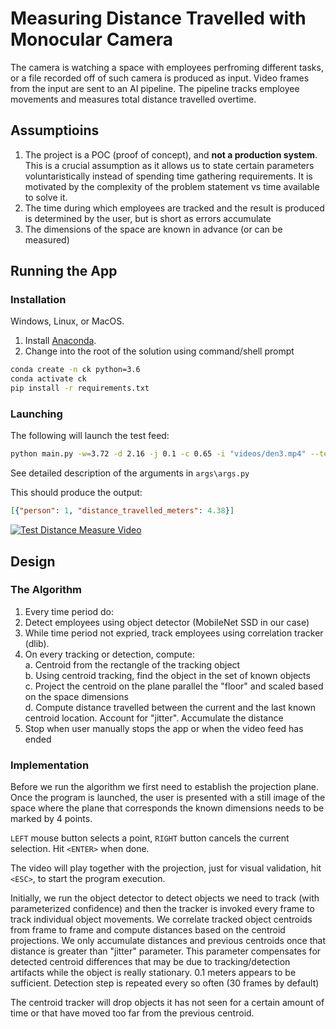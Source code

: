 # Measuring Distance Travelled with Monocular Camera

The camera is watching a space with employees perfroming different tasks, or a file recorded off of such camera is produced as input. Video frames from the input are sent to an AI pipeline. The pipeline tracks employee movements and measures total distance travelled overtime.
## Assumptioins

1. The project is a POC (proof of concept), and **not a production system**. This is a crucial assumption as it allows us to state certain parameters voluntaristically instead of spending time gathering requirements. It is motivated by the complexity of the problem statement vs time available to solve it.
1. The time during which employees are tracked and the result is produced is determined by the user, but is short as errors accumulate
1. The dimensions of the space are known in advance (or can be measured)

## Running the App

### Installation

Windows, Linux, or MacOS.

1. Install [Anaconda](https://www.anaconda.com/products/individual).
1. Change into the root of the solution using command/shell prompt

```sh
conda create -n ck python=3.6
conda activate ck
pip install -r requirements.txt
```
### Launching

The following will launch the test feed:

```sh
python main.py -w=3.72 -d 2.16 -j 0.1 -c 0.65 -i "videos/den3.mp4" --test
```

See detailed description of the arguments in `args\args.py`

This should produce the output:

```json
[{"person": 1, "distance_travelled_meters": 4.38}]
```
[![Test Distance Measure Video](https://img.youtube.com/vi/6fRGGj58IQo/0.jpg)](https://www.youtube.com/watch?v=6fRGGj58IQo)
## Design

### The Algorithm

1. Every time period do:
1. Detect employees using object detector (MobileNet SSD in our case)
1. While time period not expried, track employees using correlation tracker (dlib).
1. On every tracking or detection, compute:  
  a. Centroid from the rectangle of the tracking object  
  b. Using centroid tracking, find the object in the set of known objects  
  c. Project the centroid on the plane parallel the "floor" and scaled based on the space dimensions  
  d. Compute distance travelled between the current and the last known centroid location. Account for "jitter". Accumulate the distance
1. Stop when user manually stops the app or when the video feed has ended

### Implementation

Before we run the algorithm we first need to establish the projection plane. Once the program is launched, the user is presented with a still image of the space where the plane that corresponds the known dimensions needs to be marked by 4 points.

`LEFT` mouse button selects a point, `RIGHT` button cancels the current selection. Hit `<ENTER>` when done.

The video will play together with the projection, just for visual validation, hit `<ESC>`, to start the program execution.

Initially, we run the object detector to detect objects we need to track (with parameterized confidence) and then the tracker is invoked every frame to track individual object movements. We correlate tracked object centroids from frame to frame and compute distances based on the centroid projections. We only accumulate distances and previous centroids once that distance is greater than "jitter" parameter. This parameter compensates for detected centroid differences that may be due to tracking/detection artifacts while the object is really stationary. 0.1 meters appears to be sufficient. Detection step is repeated every so often (30 frames by default)

The centroid tracker will drop objects it has not seen for a certain amount of time or that have moved too far from the previous centroid.



